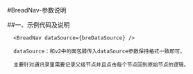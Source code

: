 #BreadNav-参数说明
  
##一、示例代码及说明
```
  <BreadNav dataSource={breDataSource} />
  
  dataSource：和v2中的面包屑传入dataSource参数保持格式一致即可。
  
  主要针对通讯录里需要记录父级节点并且点击每个节点回到原始节点的逻辑。

```